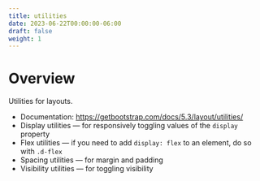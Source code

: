 ```yaml
---
title: utilities
date: 2023-06-22T00:00:00-06:00
draft: false
weight: 1
---
```


# Overview
Utilities for layouts.
- Documentation: https://getbootstrap.com/docs/5.3/layout/utilities/
- Display utilities — for responsively toggling values of the `display` property
- Flex utilities — if you need to add `display: flex` to an element, do so with `.d-flex`
- Spacing utilities — for margin and padding
- Visibility utilities — for toggling visibility
